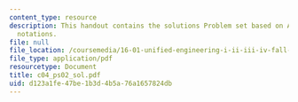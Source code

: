 ```yaml
---
content_type: resource
description: This handout contains the solutions Problem set based on ASCII and hexadecimal
  notations.
file: null
file_location: /coursemedia/16-01-unified-engineering-i-ii-iii-iv-fall-2005-spring-2006/d123a1fe47be1b3d4b5a76a1657824db_c04_ps02_sol.pdf
file_type: application/pdf
resourcetype: Document
title: c04_ps02_sol.pdf
uid: d123a1fe-47be-1b3d-4b5a-76a1657824db
---
```

